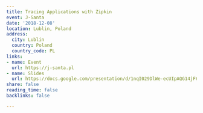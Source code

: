```yaml
---
title: Tracing Applications with Zipkin
event: J-Santa
date: '2018-12-08'
location: Lublin, Poland
address:
  city: Lublin
  country: Poland
  country_code: PL
links:
- name: Event
  url: https://j-santa.pl
- name: Slides
  url: https://docs.google.com/presentation/d/1nqI029DlWe-ecUIpAQG14jF6wVDHSGvutRThaU4CU8M/edit?usp=sharing
share: false
reading_time: false
backlinks: false

---
```

